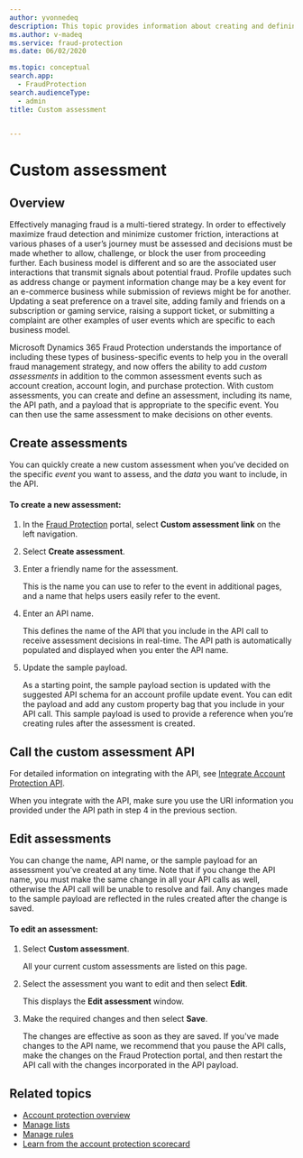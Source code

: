 ```yaml
---
author: yvonnedeq
description: This topic provides information about creating and defining custom assessments.
ms.author: v-madeq
ms.service: fraud-protection
ms.date: 06/02/2020

ms.topic: conceptual
search.app: 
  - FraudProtection
search.audienceType:
  - admin
title: Custom assessment


---
```


# Custom assessment

## Overview

Effectively managing fraud is a multi-tiered strategy. In order to effectively maximize fraud detection and minimize customer friction, interactions at various phases of a user’s journey must be assessed and decisions must be made whether to allow, challenge, or block the user from proceeding further. Each business model is different and so are the associated user interactions that transmit signals about potential fraud. Profile updates such as address change or payment information change may be a key event for an e-commerce business while submission of reviews might be for another. Updating a seat preference on a travel site, adding family and friends on a subscription or gaming service, raising a support ticket, or submitting a complaint are other examples of user events which are specific to each business model.

Microsoft Dynamics 365 Fraud Protection understands the importance of including these types of business-specific events to help you in the overall fraud management strategy, and now offers the ability to add *custom assessments* in addition to the common assessment events such as account creation, account login, and purchase protection.
With custom assessments, you can create and define an assessment, including its name, the API path, and a payload that is appropriate to the specific event. You can then use the same assessment to make decisions on other events.

## Create assessments

You can quickly create a new custom assessment when you’ve decided on the specific *event* you want to assess, and the *data* you want to include, in the API. 

#### To create a new assessment:

1.	In the [Fraud Protection]( https://nam06.safelinks.protection.outlook.com/?url=https%3A%2F%2Fdfp.microsoft.com%2F&data=02%7C01%7Cv-madeq%40microsoft.com%7C86e8b55e29fd42e1c32508d806c77c4c%7C72f988bf86f141af91ab2d7cd011db47%7C1%7C0%7C637266801155879313&sdata=ildJrF5HjZLm3iUmRDEkA09BCEtiTvGDMhRJIglVFB8%3D&reserved=0) portal, select **Custom assessment link** on the left navigation.

1.	Select **Create assessment**.

1.	Enter a friendly name for the assessment. 

    This is the name you can use to refer to the event in additional pages, and a name that helps users easily refer to the event. 

1.	Enter an API name. 

    This defines the name of the API that you include in the API call to receive assessment decisions in real-time. The API path is automatically populated and displayed when you enter the API name.

1.	Update the sample payload. 

    As a starting point, the sample payload section is updated with the suggested API schema for an account profile update event. You can edit the payload and add any custom property bag that you include in your API call. This sample payload is used to provide a reference when you’re creating rules after the assessment is created.

## Call the custom assessment API

For detailed information on integrating with the API, see [Integrate Account Protection API](https://docs.microsoft.com/dynamics365/fraud-protection/integrate-ap-api).

When you integrate with the API, make sure you use the URI information you provided under the API path in step 4 in the previous section.

## Edit assessments

You can change the name, API name, or the sample payload for an assessment you’ve created at any time. Note that if you change the API name, you must make the same change in all your API calls as well, otherwise the API call will be unable to resolve and fail. Any changes made to the sample payload are reflected in the rules created after the change is saved. 

#### To edit an assessment:

1.	Select **Custom assessment**.

    All your current custom assessments are listed on this page.

1.	Select the assessment you want to edit and then select **Edit**. 

    This displays the **Edit assessment** window.
1.	Make the required changes and then select **Save**. 

    The changes are effective as soon as they are saved. If you've made changes to the API name, we recommend that you pause the API calls, make the changes on the Fraud Protection portal, and then restart the API call with the changes incorporated in the API payload.

## Related topics

- [Account protection overview](ap-overview.md)
- [Manage lists](lists.md)
- [Manage rules](rules.md)
- [Learn from the account protection scorecard](ap-scorecard.md)
